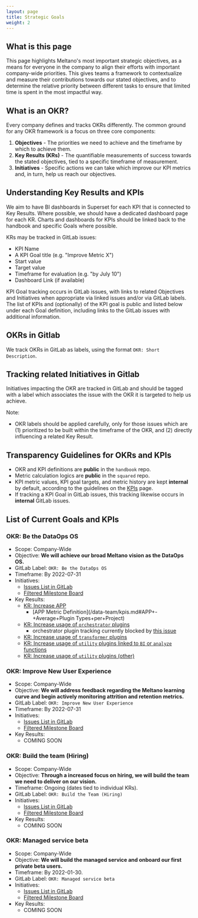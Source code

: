 ```yaml
---
layout: page
title: Strategic Goals
weight: 2
---
```


## What is this page

This page highlights Meltano's most important strategic objectives, as a means for everyone in the company to align their efforts with important company-wide priorities. This gives teams a framework to contextualize and measure their contributions towards our stated objectives, and to determine the relative priority between different tasks to ensure that limited time is spent in the most impactful way.

## What is an OKR?

Every company defines and tracks OKRs differently. The common ground for any OKR framework is a focus on three core components:

1. **Objectives** - The priorities we need to achieve and the timeframe by which to achieve them.
2. **Key Results (KRs)** - The quantifiable measurements of success towards the stated objectives, tied to a specific timeframe of measurement.
3. **Initiatives** - Specific actions we can take which improve our KPI metrics and, in turn, help us reach our objectives.

## Understanding Key Results and KPIs

We aim to have BI dashboards in Superset for each KPI that is connected to Key Results.
Where possible, we should have a dedicated dashboard page for each KR.
Charts and dashboards for KPIs should be linked back to the handbook and specific Goals where possible.

KRs may be tracked in GitLab issues:

- KPI Name
- A KPI Goal title (e.g. "Improve Metric X")
- Start value
- Target value
- Timeframe for evaluation (e.g. "by July 10")
- Dashboard Link (if available)

KPI Goal tracking occurs in GitLab issues, with links to related Objectives and Initiatives when appropriate via linked issues and/or via GitLab labels. The list of KPIs and (optionally) of the KPI goal is public and listed below under each Goal definition, including links to the GitLab issues with additional information.

## OKRs in Gitlab

We track OKRs in GitLab as labels, using the format `OKR: Short Description`.

## Tracking related Initiatives in Gitlab

Initiatives impacting the OKR are tracked in GitLab and should be tagged with a label which associates the issue with the OKR it is targeted to help us achieve.

Note:

- OKR labels should be applied carefully, only for those issues which are (1) prioritized to be built within the timeframe of the OKR, and (2) directly influencing a related Key Result.

## Transparency Guidelines for OKRs and KPIs

- OKR and KPI definitions are **public** in the `handbook` repo.
- Metric calculation logics are **public** in the `squared` repo.
- KPI metric values, KPI goal targets, and metric history are kept **internal** by default, according to the guidelines on the [KPIs](/data-team/kpis) page.
- If tracking a KPI Goal in GitLab issues, this tracking likewise occurs in **internal** GitLab issues.

## List of Current Goals and KPIs

### OKR: Be the DataOps OS

- Scope: Company-Wide
- Objective: **We will achieve our broad Meltano vision as the DataOps OS.**
- GitLab Label: `OKR: Be the DataOps OS`
- Timeframe: By 2022-07-31
- Initiatives:
  - [Issues List in GitLab](https://gitlab.com/groups/meltano/-/issues?sort=created_date&state=all&label_name[]=OKR:+Be+the+DataOps+OS)
  - [Filtered Milestone Board](https://gitlab.com/groups/meltano/-/boards/1933232?label_name[]=OKR:+Be+the+DataOps+OS)
- Key Results:
  - [KR: Increase APP](https://gitlab.com/meltano/meta/-/issues/217)
    - [APP Metric Definition](/data-team/kpis.md#APP+-+Average+Plugin Types+per+Project)
  - [KR: Increase usage of `orchestrator` plugins](https://gitlab.com/meltano/meta/-/issues/220)
    - orchestrator plugin tracking currently blocked by [this issue](https://gitlab.com/meltano/meta/-/issues/216)
  - [KR: Increase usage of `transformer` plugins](https://gitlab.com/meltano/meta/-/issues/219)
  - [KR: Increase usage of `utility` plugins linked to `BI` or `analyze` functions](https://gitlab.com/meltano/meta/-/issues/218)
  - [KR: Increase usage of `utility` plugins (other)](https://gitlab.com/meltano/meta/-/issues/221)

### OKR: Improve New User Experience

- Scope: Company-Wide
- Objective: **We will address feedback regarding the Meltano learning curve and begin actively monitoring attrition and retention metrics.**
- GitLab Label: `OKR: Improve New User Experience`
- Timeframe: By 2022-07-31
- Initiatives:
  - [Issues List in GitLab](https://gitlab.com/groups/meltano/-/issues?sort=created_date&state=all&label_name[]=OKR:+Improve+New+User+Experience)
  - [Filtered Milestone Board](https://gitlab.com/groups/meltano/-/boards/1933232?label_name[]=OKR:+Improve+New+User+Experience)
- Key Results:
  - COMING SOON

### OKR: Build the team (Hiring)

- Scope: Company-Wide
- Objective: **Through a increased focus on hiring, we will build the team we need to deliver on our vision.**
- Timeframe: Ongoing (dates tied to individual KRs).
- GitLab Label: `OKR: Build the Team (Hiring)`
- Initiatives:
  - [Issues List in GitLab](https://gitlab.com/groups/meltano/-/issues?sort=created_date&state=all&label_name[]=OKR:+Build+the+Team+(Hiring))
  - [Filtered Milestone Board](https://gitlab.com/groups/meltano/-/boards/1933232?label_name[]=OKR:+Build+the+Team+(Hiring))
- Key Results:
  - COMING SOON

### OKR: Managed service beta

- Scope: Company-Wide
- Objective: **We will build the managed service and onboard our first private beta users.**
- Timeframe: By 2022-01-30.
- GitLab Label: `OKR: Managed service beta`
- Initiatives:
  - [Issues List in GitLab](https://gitlab.com/groups/meltano/-/issues?sort=created_date&state=all&label_name[]=OKR:+Managed+Service+Beta)
  - [Filtered Milestone Board](https://gitlab.com/groups/meltano/-/boards/1933232?label_name[]=OKR:+Managed+Service+Beta)
- Key Results:
  - COMING SOON
